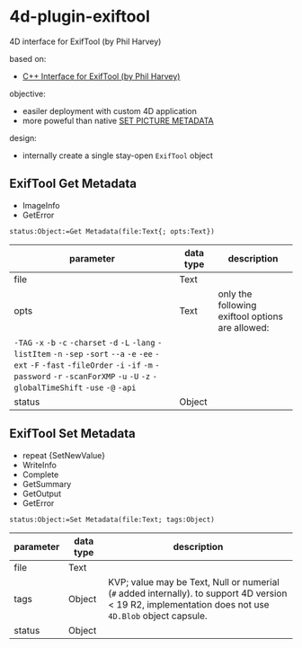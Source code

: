 # 4d-plugin-exiftool
4D interface for ExifTool (by Phil Harvey)

based on:

* [C++ Interface for ExifTool (by Phil Harvey)](https://exiftool.org/cpp_exiftool/)

objective:

* easiler deployment with custom 4D application
* more poweful than native [SET PICTURE METADATA](https://doc.4d.com/4Dv19/4D/19.1/SET-PICTURE-METADATA.301-5652803.en.html)

design:

* internally create a single stay-open `ExifTool` object

## ExifTool Get Metadata

* ImageInfo
* GetError

```4d
status:Object:=Get Metadata(file:Text{; opts:Text})
```
|parameter|data type|description|
|-|-|-|
|file|Text||
|opts|Text|only the following exiftool options are allowed: 
`-TAG` `-x` `-b` `-c` `-charset` `-d` `-L` `-lang` `-listItem` `-n` `-sep` `-sort` `--a` `-e` `-ee` `-ext` `-F` `-fast` `-fileOrder` `-i` `-if` `-m` `-password` `-r` `-scanForXMP` `-u` `-U` `-z` `-globalTimeShift` `-use` `-@` `-api`|
|status|Object||

## ExifTool Set Metadata

* repeat {SetNewValue}
* WriteInfo
* Complete
* GetSummary
* GetOutput
* GetError

```4d
status:Object:=Set Metadata(file:Text; tags:Object)
```

|parameter|data type|description|
|-|-|-|
|file|Text||
|tags|Object|KVP; value may be Text, Null or numerial (`#` added internally). to support 4D version < 19 R2, implementation does not use `4D.Blob` object capsule.|
|status|Object||
